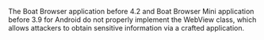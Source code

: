 The Boat Browser application before 4.2 and Boat Browser Mini application before 3.9 for Android do not properly implement the WebView class, which allows attackers to obtain sensitive information via a crafted application.